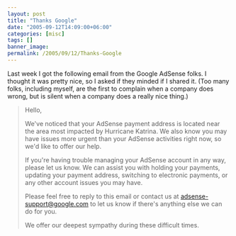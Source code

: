 ```yaml
---
layout: post
title: "Thanks Google"
date: "2005-09-12T14:09:00+06:00"
categories: [misc]
tags: []
banner_image: 
permalink: /2005/09/12/Thanks-Google
---
```


Last week I got the following email from the Google AdSense folks. I thought it was pretty nice, so I asked if they minded if I shared it. (Too many folks, including myself, are the first to complain when a company does wrong, but is silent when a company does a really nice thing.)

<blockquote>
Hello,

We've noticed that your AdSense payment address is located near the area most impacted by Hurricane Katrina. We also know you may have issues more urgent than your AdSense activities right now, so we'd like to offer our help.

If you're having trouble managing your AdSense account in any way, please let us know. We can assist you with holding your payments, updating your payment address, switching to electronic payments, or any other account issues you may have.

Please feel free to reply to this email or contact us at adsense-support@google.com to let us know if there's anything else we can do for you.

We offer our deepest sympathy during these difficult times.
</blockquote>